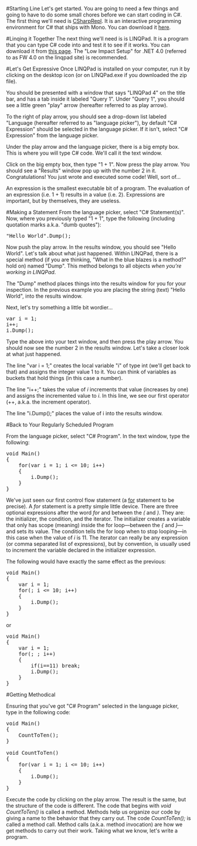 #Starting Line
Let's get started. You are going to need a few things and going to have to do some small chores before we can start coding in C#.
The first thing we'll need is <a href="http://www.mono-project.com/CsharpRepl" target="_blank">CSharpRepl</a>. It is an interactive programming environment for C# that ships with Mono. You can download it <a href="http://www.go-mono.com/mono-downloads/download.html" target="_blank">here</a>.


#<a name="linqing">Linqing it Together</a>
The next thing we'll need is is LINQPad. It is a program that you can type C# code into and test it to see if it works. You can download it from [this page](http://www.linqpad.net/). The "Low Impact Setup" for .NET 4.0 (referred to as FW 4.0 on the linqpad site) is recommended.

#<a name="expressive">Let's Get Expressive</a>
Once LINQPad is installed on your computer, run it by clicking on the desktop icon (or on LINQPad.exe if you downloaded the zip file).

You should be presented with a window that says "LINQPad 4" on the title bar, and has a tab inside it labeled "Query 1". Under "Query 1", you should see a little green "play" arrow (hereafter referred to as play arrow).

To the right of play arrow, you should see a drop-down list labeled "Language (hereafter referred to as "language picker"), by default "C# Expression" should be selected in the language picker. If it isn't, select "C# Expression" from the language picker.

Under the play arrow and the language picker, there is a big empty box. This is where you will type C# code. We'll call it the text window.

Click on the big empty box, then type "1 + 1". Now press the play arrow. You should see a "Results" window pop up with the number 2 in it. Congratulations! You just wrote and executed some code! Well, sort of…

An expression is the smallest executable bit of a program. The evaluation of an expression (i.e. 1 + 1) results in a value (i.e. 2). Expressions are important, but by themselves, they are useless.

#<a name="statement">Making a Statement</a>
From the language picker, select "C# Statement(s)". Now, where you previously typed "1 + 1", type the following (including quotation marks a.k.a. "dumb quotes"):
<pre>
"Hello World".Dump();
</pre>

Now push the play arrow. In the results window, you should see "Hello World". Let's talk about what just happened. Within LINQPad, there is a special method (if you are thinking, "What in the blue blazes is a method?" hold on) named "Dump". This method belongs to all objects <em>when you're working in LINQPad</em>.

The "Dump" method places things into the results window for you for your inspection. In the previous example you are placing the string (text) "Hello World", into the results window.

Next, let's try something a little bit wordier…

<pre>
var i = 1;
i++;
i.Dump();
</pre>

Type the above into your text window, and then press the play arrow. You should now see the number 2 in the results window. Let's take a closer look at what just happened.

The line "var i = 1;" creates the local variable "i" of type int (we'll get back to that) and assigns the integer value 1 to it. You can think of variables as buckets that hold things (in this case a number).

The line "i++;" takes the value of <em>i</em> increments that value (increases by one) and assigns the incremented value to <em>i</em>. In this line, we see our first operator (++, a.k.a. the increment operator).

The line "i.Dump();" places the value of i into the results window.

#<a name="program">Back to Your Regularly Scheduled Program</a>

From the language picker, select "C# Program". In the text window, type the following:
<pre>
void Main()
{
    for(var i = 1; i &lt;= 10; i++)
    {
        i.Dump();
    }
}
</pre>

We've just seen our first control flow statement (a [for](http://msdn.microsoft.com/en-us/library/aa664753\(v=vs.71\).aspx) statement to be precise). A *for* statement is a pretty simple little device. There are three optional expressions after the word *for* and between the *(* and *)*. They are: the initializer, the condition, and the iterator. The initializer creates a variable that only has scope (meaning) inside the for loop—between the *{* and *}*—and sets its value. The condition tells the for loop when to stop looping—in this case when the value of *i* is 11. The iterator can really be any expression (or comma separated list of expressions), but by convention, is usually used to increment the variable declared in the initializer expression.

The following would have exactly the same effect as the previous:

<pre>
void Main()
{
    var i = 1;
    for(; i &lt;= 10; i++)
    {
        i.Dump();
    }
}
</pre>

or

<pre>
void Main()
{
    var i = 1;
    for(; ; i++)
    {
        if(i==11) break;
        i.Dump();
    }
}
</pre>

#<a name="method">Getting Methodical</a>

Ensuring that you've got "C# Program" selected in the language picker, type in the following code:

<pre>
void Main()
{
    CountToTen();
}

void CountToTen()
{
    for(var i = 1; i &lt;= 10; i++)
    {
        i.Dump();
    }
}
</pre>

Execute the code by clicking on the play arrow. The result is the same, but the structure of the code is different. The code that begins with *void CountToTen()* is called a method. Methods help us organize our code by giving a name to the behavior that they carry out. The code *CountToTen();* is called a method call. Method calls (a.k.a. method invocation) are how we get methods to carry out their work. Taking what we know, let's write a program.